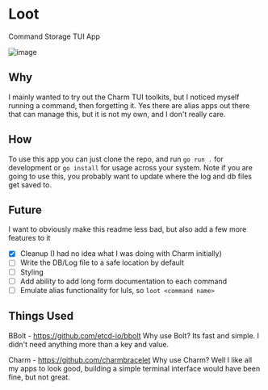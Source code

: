 # Loot
Command Storage TUI App

![image](https://github.com/user-attachments/assets/99685a2a-3110-447e-a8c5-a14c6a774a95)

## Why
I mainly wanted to try out the Charm TUI toolkits, but I noticed myself running a command, then forgetting it. Yes there are alias apps out there that can manage this, but it is not my own, and I don't really care. 

## How
To use this app you can just clone the repo, and run `go run .` for development or `go install` for usage across your system. Note if you are going to use this, you probably want to update where the log and db files get saved to. 

## Future
I want to obviously make this readme less bad, but also add a few more features to it

- [X] Cleanup (I had no idea what I was doing with Charm initially)
- [ ] Write the DB/Log file to a safe location by default
- [ ] Styling 
- [ ] Add ability to add long form documentation to each command
- [ ] Emulate alias functionality for luls, so `loot <command name>`

## Things Used
BBolt - https://github.com/etcd-io/bbolt
Why use Bolt? Its fast and simple. I didn't need anything more than a key and value. 

Charm - https://github.com/charmbracelet
Why use Charm? Well I like all my apps to look good, building a simple terminal interface would have been fine, but not great. 
